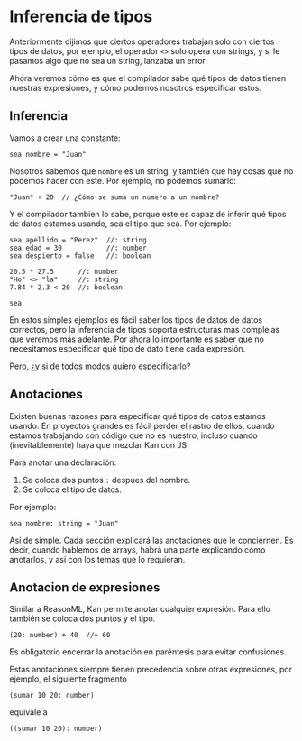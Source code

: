 # Inferencia de tipos

Anteriormente dijimos que ciertos operadores trabajan solo con ciertos tipos de datos,
por ejemplo, el operador `<>` solo opera con strings, y si le pasamos algo que no sea
un string, lanzaba un error.

Ahora veremos cómo es que el compilador sabe qué tipos de datos tienen nuestras
expresiones, y cómo podemos nosotros especificar estos.

## Inferencia

Vamos a crear una constante:

```
sea nombre = "Juan"
```

Nosotros sabemos que `nombre` es un string, y también que hay cosas que no podemos
hacer con este. Por ejemplo, no podemos sumarlo:

```
"Juan" + 20  // ¿Cómo se suma un numero a un nombre?
```

Y el compilador tambien lo sabe, porque este es capaz de inferir qué tipos de datos
estamos usando, sea el tipo que sea. Por ejemplo:

```
sea apellido = "Perez"  //: string
sea edad = 30           //: number
sea despierto = false   //: boolean

20.5 * 27.5      //: number
"Ho" <> "la"     //: string
7.84 * 2.3 < 20  //: boolean

sea 
```

En estos simples ejemplos es fácil saber los tipos de datos de datos correctos, pero
la inferencia de tipos soporta estructuras más complejas que veremos más adelante.
Por ahora lo importante es saber que no necesitamos especificar qué tipo de dato
tiene cada expresión.

Pero, ¿y si de todos modos quiero especificarlo?

## Anotaciones

Existen buenas razones para especificar qué tipos de datos estamos usando. En proyectos
grandes es fácil perder el rastro de ellos, cuando estamos trabajando con código que
no es nuestro, incluso cuando (inevitablemente) haya que mezclar Kan con JS.

Para anotar una declaración:

1. Se coloca dos puntos `:` despues del nombre.
1. Se coloca el tipo de datos.

Por ejemplo:

```
sea nombre: string = "Juan"
```

Así de simple. Cada sección explicará las anotaciones que le conciernen. Es decir,
cuando hablemos de arrays, habrá una parte explicando cómo anotarlos, y así con
los temas que lo requieran.

## Anotacion de expresiones

Similar a ReasonML, Kan permite anotar cualquier expresión. Para ello también se coloca
dos puntos y el tipo.

```
(20: number) + 40  //= 60
```

Es obligatorio encerrar la anotación en paréntesis para evitar confusiones.

Estas anotaciones siempre tienen precedencia sobre otras expresiones,
por ejemplo, el siguiente fragmento

```
(sumar 10 20: number)
```

equivale a

```
((sumar 10 20): number)
```


